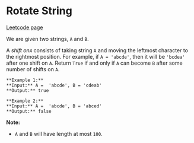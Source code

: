 # Rotate String
[Leetcode page](https://leetcode.com/problems/rotate-string/description)

We are given two strings, `A` and `B`.

A _shift on`A`_ consists of taking string `A` and moving the leftmost
character to the rightmost position. For example, if `A = 'abcde'`, then it
will be `'bcdea'` after one shift on `A`. Return `True` if and only if `A` can
become `B` after some number of shifts on `A`.

    
    
    **Example 1:**
    **Input:** A =  'abcde', B = 'cdeab'
    **Output:** true
    
    **Example 2:**
    **Input:** A =  'abcde', B = 'abced'
    **Output:** false
    

**Note:**

  * `A` and `B` will have length at most `100`.


